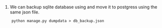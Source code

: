 1. We can backup sqlite database using and move it to postgress using the same json file.
```
    python manage.py dumpdata > db_backup.json
```

